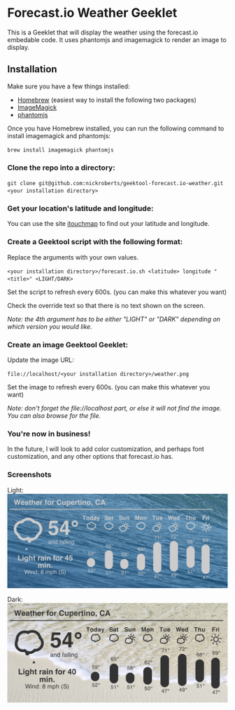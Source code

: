 # Forecast.io Weather Geeklet

This is a Geeklet that will display the weather using the forecast.io embedable code. It uses phantomjs and imagemagick to render an image to display.

## Installation

Make sure you have a few things installed:

* [Homebrew](http://brew.sh/) (easiest way to install the following two packages)
* [ImageMagick](http://www.imagemagick.org/)
* [phantomjs](http://phantomjs.org/)

Once you have Homebrew installed, you can run the following command to install imagemagick and phantomjs:

`brew install imagemagick phantomjs`

### Clone the repo into a directory:

`git clone git@github.com:nickroberts/geektool-forecast.io-weather.git <your installation directory>`

### Get your location's latitude and longitude:
You can use the site [itouchmap](http://itouchmap.com/latlong.html) to find out your latitude and longitude.

### Create a Geektool script with the following format:

Replace the arguments with your own values.

`<your installation directory>/forecast.io.sh <latitude> longitude "<title>" <LIGHT/DARK>`

Set the script to refresh every 600s. (you can make this whatever you want)

Check the override text so that there is no text shown on the screen.

*Note: the 4th argument has to be either "LIGHT" or "DARK" depending on which version you would like.*

### Create an image Geektool Geeklet:

Update the image URL:

`file://localhost/<your installation directory>/weather.png`

Set the image to refresh every 600s. (you can make this whatever you want)

*Note: don't forget the file://localhost part, or else it will not find the image. You can also browse for the file.*

### You're now in business!

In the future, I will look to add color customization, and perhaps font customization, and any other options that forecast.io has.

### Screenshots

Light:
![Light Screenshot](light.png)

Dark:
![Dark Screenshot](dark.png)